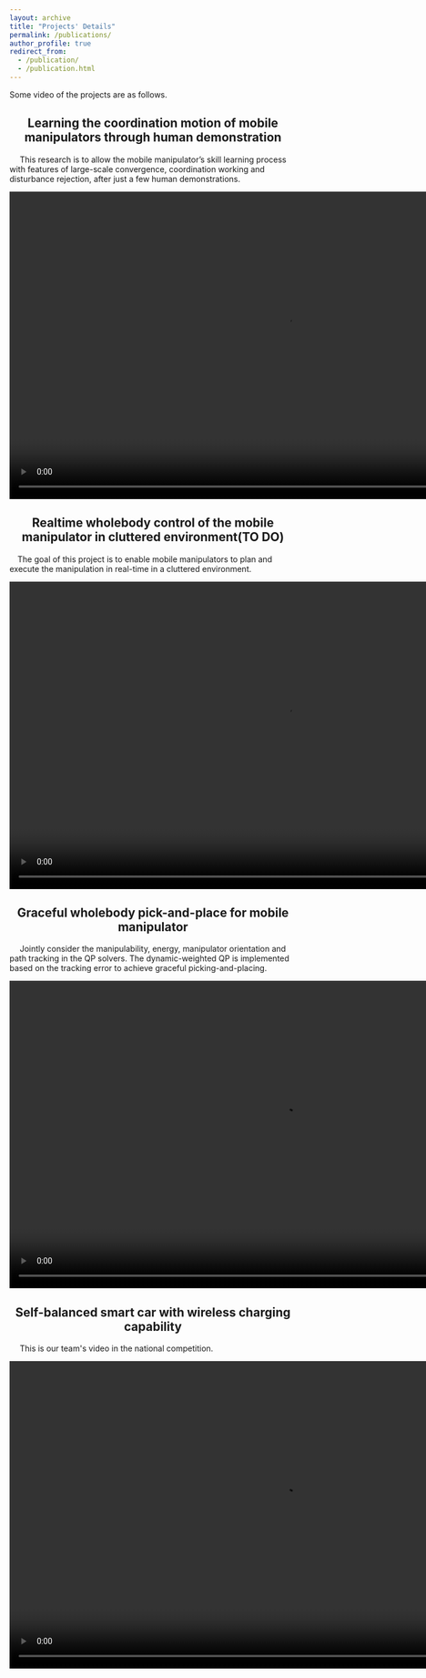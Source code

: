 ```yaml
---
layout: archive
title: "Projects' Details"
permalink: /publications/
author_profile: true
redirect_from: 
  - /publication/
  - /publication.html
---
```

<link rel="stylesheet" href="https://cdn.staticfile.org/font-awesome/4.7.0/css/font-awesome.css">


Some video of the projects are as follows. 

<center><h2>Learning the coordination motion of mobile manipulators through human demonstration</h2></center>
<p> &emsp;  This research is to allow the mobile manipulator’s skill learning process with features of large-scale convergence, coordination working and disturbance rejection, after just a few human demonstrations.</p>
<!-- <video id="video" controls="" preload="none">
      <source id="mp4" src="../files/coordination.mp4" type="video/mp4">
</videos> -->
<video width="960" height="540" controls style="width= 100%; height=100%; object-fit: fill">
  <source src="../files/coordination.mp4" type="video/mp4">
</video>
<br>



<center><h2>Realtime wholebody control of the mobile manipulator in cluttered environment(TO DO)</h2></center>
<p>&emsp;The goal of this project is to enable mobile manipulators to plan and execute the manipulation in real-time in a cluttered environment.</p>
<video width="960" height="540" controls style="width= 100%; height=100%; object-fit: fill">
  <source src="../files/mpc.mp4" type="video/mp4">
</video>
<br>
<center><h2>Graceful wholebody pick-and-place for mobile manipulator</h2></center>
<p>&emsp; Jointly consider the manipulability, energy, manipulator orientation and path tracking in the QP solvers. The dynamic-weighted QP is implemented based on the tracking error to achieve graceful picking-and-placing.</p>
<video width="960" height="540" controls style="width= 100%; height=100%; object-fit: fill">
  <source src="../files/graceful_pick.mp4" type="video/mp4">
</video> 
<br>

<center><h2>Self-balanced smart car with wireless charging capability</h2></center>
<p>&emsp; This is our team's video in the national competition.</p>
<video width="960" height="540" controls style="width= 100%; height=100%; object-fit: fill">
  <source src="../files/race.mp4" type="video/mp4">
</video>